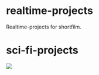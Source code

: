 # realtime-projects
Realtime-projects for shortfilm.
# sci-fi-projects
![](https://github.com/Limbicnation/sci-fi-projects/blob/master/image/200526_Realtime_SciFi_Projects_Github.jpg)
